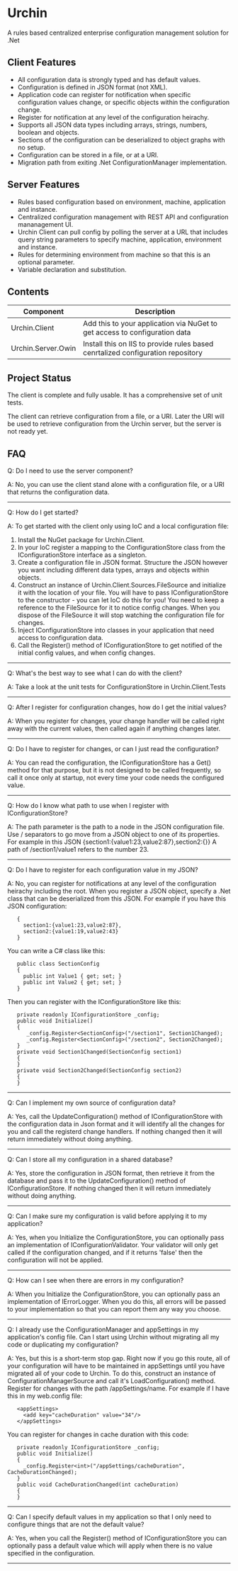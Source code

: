 # Urchin
A rules based centralized enterprise configuration management solution for .Net

## Client Features
* All configuration data is strongly typed and has default values.
* Configuration is defined in JSON format (not XML).
* Application code can register for notification when specific configuration
  values change, or specific objects within the configuration change.
* Register for notification at any level of the configuration heirachy.
* Supports all JSON data types including arrays, strings, numbers, boolean and objects.
* Sections of the configuration can be deserialized to object graphs with no setup.
* Configuration can be stored in a file, or at a URI.
* Migration path from exiting .Net ConfigurationManager implementation.

## Server Features
* Rules based configuration based on environment, machine, application and instance.
* Centralized configuration management with REST API and configuration mananagement UI.
* Urchin Client can pull config by polling the server at a URL that includes query
  string parameters to specify machine, application, environment and instance.
* Rules for determining environment from machine so that this is an optional parameter.
* Variable declaration and substitution.

## Contents
| Component | Description |
| --------- | ----------- |
| Urchin.Client | Add this to your application via NuGet to get access to configuration data |
| Urchin.Server.Owin | Install this on IIS to provide rules based cenrtalized configuration repository |

## Project Status
The client is complete and fully usable. It has a comprehensive set of unit tests.

The client can retrieve configuration from a file, or a URI. Later the URI will
be used to retrieve configuration from the Urchin server, but the server is not
ready yet.

## FAQ

Q: Do I need to use the server component?

A: No, you can use the client stand alone with a configuration file, or a URI 
   that returns the configuration data.

---

Q: How do I get started?

A: To get started with the client only using IoC and a local configuration file:
   1. Install the NuGet package for Urchin.Client.
   2. In your IoC register a mapping to the ConfigurationStore class from the
      IConfigurationStore interface as a singleton.
   3. Create a configuration file in JSON format. Structure the JSON however you
      want including different data types, arrays and objects within objects.
   4. Construct an instance of Urchin.Client.Sources.FileSource and initialize
      it with the location of your file. You will have to pass IConfigurationStore 
      to the constructor - you can let IoC do this for you!
      You need to keep a reference to the FileSource for it to notice config
      changes. When you dispose of the FileSource it will stop watching the 
      configuration file for changes.
   5. Inject IConfigurationStore into classes in your application that need 
      access to configuration data.
   6. Call the Register<T>() method of IConfigurationStore to get notified 
      of the initial config values, and when config changes.

---

Q: What's the best way to see what I can do with the client?

A: Take a look at the unit tests for ConfigurationStore in Urchin.Client.Tests

---

Q: After I register for configuration changes, how do I get the initial values?

A: When you register for changes, your change handler will be called right away
   with the current values, then called again if anything changes later.

---

Q: Do I have to register for changes, or can I just read the configuration?

A: You can read the configuration, the IConfigurationStore has a Get<T>()
   method for that purpose, but it is not designed to be called frequently,
   so call it once only at startup, not every time your code needs the
   configured value.

---

Q: How do I know what path to use when I register with IConfigurationStore?

A: The path parameter is the path to a node in the JSON configuration file.
   Use / separators to go move from a JSON object to one of its properties.
   For example in this JSON {section1:{value1:23,value2:87},section2:{}}
   A path of /section1/value1 refers to the number 23.

---

Q: Do I have to register for each configuration value in my JSON?

A: No, you can register for notifications at any level of the configuration heirachy
   including the root. When you register a JSON object, specify a .Net class 
   that can be deserialized from this JSON. For example if you have this 
   JSON configuration:

       {
         section1:{value1:23,value2:87},
         section2:{value1:19,value2:43}
       }

   You can write a C# class like this:

       public class SectionConfig
       {
         public int Value1 { get; set; }
         public int Value2 { get; set; }
       }

   Then you can register with the IConfigurationStore like this:

       private readonly IConfigurationStore _config;
       public void Initialize()
       {
	      _config.Register<SectionConfig>("/section1", Section1Changed);
	      _config.Register<SectionConfig>("/section2", Section2Changed);
       }
       private void Section1Changed(SectionConfig section1)
       {
       }
       private void Section2Changed(SectionConfig section2)
       {
       }

---

Q: Can I implement my own source of configuration data?

A: Yes, call the UpdateConfiguration() method of IConfigurationStore with the
   configuration data in Json format and it will identify all the changes for you 
   and call the registerd change handlers. If nothing changed then it will return 
   immediately without doing anything.

---

Q: Can I store all my configuration in a shared database?

A: Yes, store the configuration in JSON format, then retrieve it from the database
   and pass it to the UpdateConfiguration() method of IConfigurationStore. If nothing
   changed then it will return immediately without doing anything.

---

Q: Can I make sure my configuration is valid before applying it to my application?

A: Yes, when you Initialize the ConfigurationStore, you can optionally pass an
   implementation of IConfigurationValidator. Your validator will only get called
   if the configuration changed, and if it returns 'false' then the configuration
   will not be applied.

---

Q: How can I see when there are errors in my configuration?

A: When you Initialize the ConfigurationStore, you can optionally pass an
   implementation of IErrorLogger. When you do this, all errors will be passed
   to your implementation so that you can report them any way you choose.

---

Q: I already use the ConfigurationManager and appSettings in my application's config
   file. Can I start using Urchin without migrating all my code or duplicating my
   configuration?

A: Yes, but this is a short-term stop gap. Right now if you go this route, all of
   your configuration will have to be maintained in appSettings until you have 
   migrated all of your code to Urchin.
   To do this, construct an instance of ConfigurationManagerSource and call it's 
   LoadConfiguration() method. Register for changes with the path /appSettings/name.
   For example if I have this in my web.config file:

       <appSettings>
         <add key="cacheDuration" value="34"/>
       </appSettings>

   You can register for changes in cache duration with this code:

       private readonly IConfigurationStore _config;
       public void Initialize()
       {
         _config.Register<int>("/appSettings/cacheDuration", CacheDurationChanged);
       }
       public void CacheDurationChanged(int cacheDuration)
       {
       }

---

Q: Can I specify default values in my application so that I only need to configure
   things that are not the default value?

A: Yes, when you call the Register<T>() method of IConfigurationStore you can optionally
   pass a default value which will apply when there is no value specified in the
   configuration.

---
